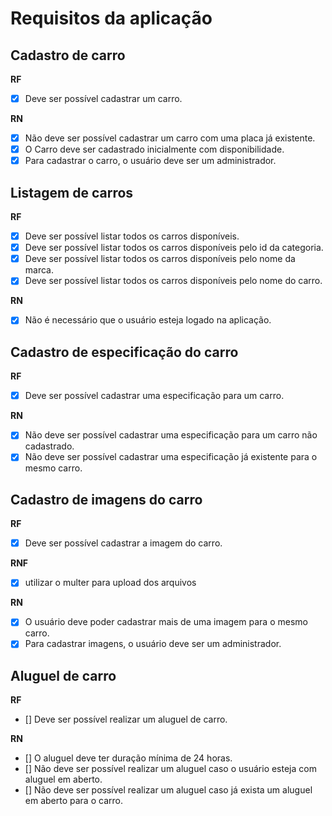 # Requisitos da aplicação

## Cadastro de carro

**RF**
- [x] Deve ser possível cadastrar um carro.

**RN**
- [x] Não deve ser possível cadastrar um carro com uma placa já existente.
- [x] O Carro deve ser cadastrado inicialmente com disponibilidade.
- [x] Para cadastrar o carro, o usuário deve ser um administrador.

## Listagem de carros

**RF**
- [x] Deve ser possível listar todos os carros disponíveis.
- [x] Deve ser possível listar todos os carros disponíveis pelo id da categoria.
- [x] Deve ser possível listar todos os carros disponíveis pelo nome da marca.
- [x] Deve ser possível listar todos os carros disponíveis pelo nome do carro.

**RN**
- [x] Não é necessário que o usuário esteja logado na aplicação.

## Cadastro de especificação do carro

**RF**
- [x] Deve ser possível cadastrar uma especificação para um carro.

**RN** 
- [x] Não deve ser possível cadastrar uma especificação para um carro não cadastrado.
- [x] Não deve ser possível cadastrar uma especificação já existente para o mesmo carro.

## Cadastro de imagens do carro

**RF**
- [x] Deve ser possível cadastrar a imagem do carro.

**RNF**
- [x] utilizar o multer para upload dos arquivos

**RN**
- [x] O usuário deve poder cadastrar mais de uma imagem para o mesmo carro.
- [x] Para cadastrar imagens, o usuário deve ser um administrador.

## Aluguel de carro

**RF**
- [] Deve ser possível realizar um aluguel de carro.

**RN**
- [] O aluguel deve ter duração mínima de 24 horas.
- [] Não deve ser possível realizar um aluguel caso o usuário esteja com aluguel em aberto.
- [] Não deve ser possível realizar um aluguel caso já exista um aluguel em aberto para o carro.

